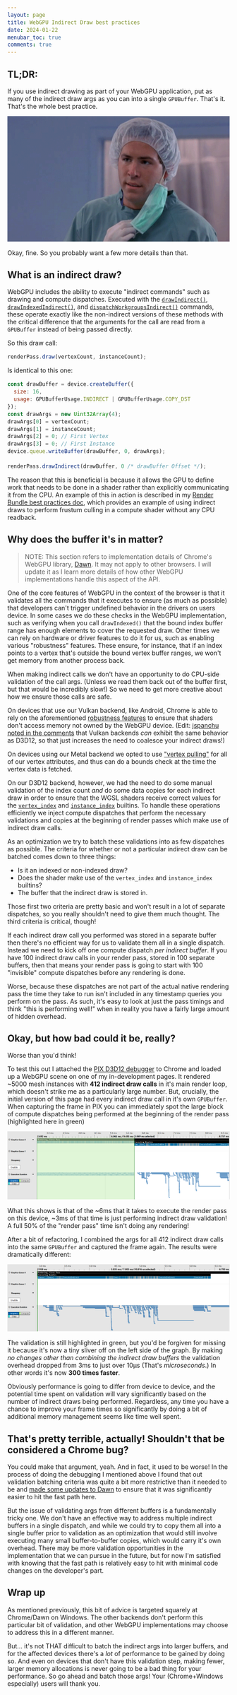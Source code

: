 ```yaml
---
layout: page
title: WebGPU Indirect Draw best practices
date: 2024-01-22
menubar_toc: true
comments: true
---
```


## TL;DR:

If you use indirect drawing as part of your WebGPU application, put as many of the indirect draw args as you can into a single `GPUBuffer`. That's it. That's the whole best practice.

![But Why?](./media/butwhy.gif)

Okay, fine. So you probably want a few more details than that.

## What is an indirect draw?

WebGPU includes the ability to execute "indirect commands" such as drawing and compute dispatches. Executed with the [`drawIndirect()`](https://gpuweb.github.io/gpuweb/#dom-gpurendercommandsmixin-drawindirect), [`drawIndexedIndirect()`](https://gpuweb.github.io/gpuweb/#dom-gpurendercommandsmixin-drawindexedindirect), and [`dispatchWorkgroupsIndirect()`](https://gpuweb.github.io/gpuweb/#dom-gpucomputepassencoder-dispatchworkgroupsindirect) commands, these operate exactly like the non-indirect versions of these methods with the critical difference that the arguments for the call are read from a `GPUBuffer` instead of being passed directly.

So this draw call:

```js
renderPass.draw(vertexCount, instanceCount);
```

Is identical to this one:

```js
const drawBuffer = device.createBuffer({
  size: 16,
  usage: GPUBufferUsage.INDIRECT | GPUBufferUsage.COPY_DST
});
const drawArgs = new Uint32Array(4);
drawArgs[0] = vertexCount;
drawArgs[1] = instanceCount;
drawArgs[2] = 0; // First Vertex
drawArgs[3] = 0; // First Instance
device.queue.writeBuffer(drawBuffer, 0, drawArgs);

renderPass.drawIndirect(drawBuffer, 0 /* drawBuffer Offset */);
```

The reason that this is beneficial is because it allows the GPU to define work that needs to be done in a shader rather than explicitly communicating it from the CPU. An example of this in action is described in my [Render Bundle best practices doc](./render-bundles#indirect-draws), which provides an example of using indirect draws to perform frustum culling in a compute shader without any CPU readback.

## Why does the buffer it's in matter?

> NOTE: This section refers to implementation details of Chrome's WebGPU library, [Dawn](https://dawn.googlesource.com/dawn). It may not apply to other browsers. I will update it as I learn more details of how other WebGPU implementations handle this aspect of the API.

One of the core features of WebGPU in the context of the browser is that it validates all the commands that it executes to ensure (as much as possible) that developers can't trigger undefined behavior in the drivers on users device. In some cases we do these checks in the WebGPU implementation, such as verifying when you call `drawIndexed()` that the bound index buffer range has enough elements to cover the requested draw. Other times we can rely on hardware or driver features to do it for us, such as enabling various "robustness" features. These ensure, for instance, that if an index points to a vertex that's outside the bound vertex buffer ranges, we won't get memory from another process back.

When making indirect calls we don't have an opportunity to do CPU-side validation of the call args. (Unless we read them back out of the buffer first, but that would be incredibly slow!) So we need to get more creative about how we ensure those calls are safe.

On devices that use our Vulkan backend, like Android, Chrome is able to rely on the aforementioned [robustness features](https://registry.khronos.org/vulkan/specs/1.3-extensions/man/html/VK_EXT_robustness2.html) to ensure that shaders don't access memory not owned by the WebGPU device. (Edit: [jspanchu noted in the comments](https://github.com/toji/toji.dev/issues/10#issuecomment-2411674373) that Vulkan backends _can_ exhibit the same behavior as D3D12, so that just increases the need to coalesce your indirect draws!)

On devices using our Metal backend we opted to use ["vertex pulling"](https://www.yosoygames.com.ar/wp/2018/03/vertex-formats-part-2-fetch-vs-pull/) for all of our vertex attributes, and thus can do a bounds check at the time the vertex data is fetched.

On our D3D12 backend, however, we had the need to do some manual validation of the index count _and_ do some data copies for each indirect draw in order to ensure that the WGSL shaders receive correct values for the [`vertex_index`](https://gpuweb.github.io/gpuweb/wgsl/#vertex-index-builtin-value) and [`instance_index`](https://gpuweb.github.io/gpuweb/wgsl/#instance-index-builtin-value) builtins. To handle these operations efficiently we inject compute dispatches that perform the necessary validations and copies at the beginning of render passes which make use of indirect draw calls.

As an optimization we try to batch these validations into as few dispatches as possible. The criteria for whether or not a particular indirect draw can be batched comes down to three things:

 - Is it an indexed or non-indexed draw?
 - Does the shader make use of the `vertex_index` and `instance_index` builtins?
 - The buffer that the indirect draw is stored in.

Those first two criteria are pretty basic and won't result in a lot of separate dispatches, so you really shouldn't need to give them much thought. The third criteria is critical, though!

If each indirect draw call you performed was stored in a separate buffer then there's no efficient way for us to validate them all in a single dispatch. Instead we need to kick off one compute dispatch _per indirect buffer_. If you have 100 indirect draw calls in your render pass, stored in 100 separate buffers, then that means your render pass is going to start with 100 "invisible" compute dispatches before any rendering is done.

Worse, because these dispatches are not part of the actual native rendering pass the time they take to run isn't included in any timestamp queries you perform on the pass. As such, it's easy to look at just the pass timings and think "this is performing well!" when in reality you have a fairly large amount of hidden overhead.

## Okay, but how bad could it be, really?

Worse than you'd think!

To test this out I attached the [PIX D3D12 debugger](https://devblogs.microsoft.com/pix/) to Chrome and loaded up a WebGPU scene on one of my in-development pages. It rendered ~5000 mesh instances with **412 indirect draw calls** in it's main render loop, which doesn't strike me as a particularly large number. But, crucially, the initial version of this page had every indirect draw call in it's own `GPUBuffer`. When capturing the frame in PIX you can immediately spot the large block of compute dispatches being performed at the beginning of the render pass (highlighted here in green)

![Ouch](./media/indirect-validation-separate.png)

What this shows is that of the ~6ms that it takes to execute the render pass on this device, ~3ms of that time is just performing indirect draw validation! A full 50% of the "render pass" time isn't doing any rendering!

After a bit of refactoring, I combined the args for all 412 indirect draw calls into the same `GPUBuffer` and captured the frame again. The results were dramatically different:

![Yay!](./media/indirect-validation-combined.png)

The validation is still highlighted in green, but you'd be forgiven for missing it because it's now a tiny sliver off on the left side of the graph. By making _no changes other than combining the indirect draw buffers_ the validation overhead dropped from 3ms to just over 10μs (That's _microseconds_.) In other words it's now **300 times faster**.

Obviously performance is going to differ from device to device, and the potential time spent on validation will vary significantly based on the number of indirect draws being performed. Regardless, any time you have a chance to improve your frame times so significantly by doing a bit of additional memory management seems like time well spent.

## That's pretty terrible, actually! Shouldn't that be considered a Chrome bug?

You could make that argument, yeah. And in fact, it used to be worse! In the process of doing the debugging I mentioned above I found that out validation batching criteria was quite a bit more restrictive than it needed to be and [made some updates to Dawn](https://dawn-review.googlesource.com/c/dawn/+/170142) to ensure that it was significantly easier to hit the fast path here.

But the issue of validating args from different buffers is a fundamentally tricky one. We don't have an effective way to address multiple indirect buffers in a single dispatch, and while we could try to copy them all into a single buffer prior to validation as an optimization that would still involve executing many small buffer-to-buffer copies, which would carry it's own overhead. There may be more validation opportunities in the implementation that we can pursue in the future, but for now I'm satisfied with knowing that the fast path is relatively easy to hit with minimal code changes on the developer's part.

## Wrap up

As mentioned previously, this bit of advice is targeted squarely at Chrome/Dawn on Windows. The other backends don't perform this particular bit of validation, and other WebGPU implementations may choose to address this in a different manner.

But... it's not THAT difficult to batch the indirect args into larger buffers, and for the affected devices there's a *lot* of performance to be gained by doing so. And even on devices that don't have this validation step, making fewer, larger memory allocations is never going to be a bad thing for your performance. So go ahead and batch those args! Your (Chrome+Windows especially) users will thank you.
